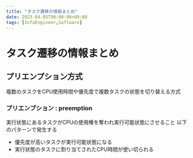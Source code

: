 ```yaml
---
title: "タスク遷移の情報まとめ"
date: 2023-04-05T00:00:00+09:00
tags: [InfoEngineer,Software]
---
```

# タスク遷移の情報まとめ

## プリエンプション方式 

複数のタスクをCPU使用時間や優先度で複数タスクの状態を切り替える方式

### プリエンプション : preemption

実行状態にあるタスクがCPUの使用権を奪われ実行可能状態にさせること
以下のパターンで発生する
- 優先度が高いタスクが実行可能状態になる
- 実行状態のタスクに割り当てされたCPU時間が使い切られる